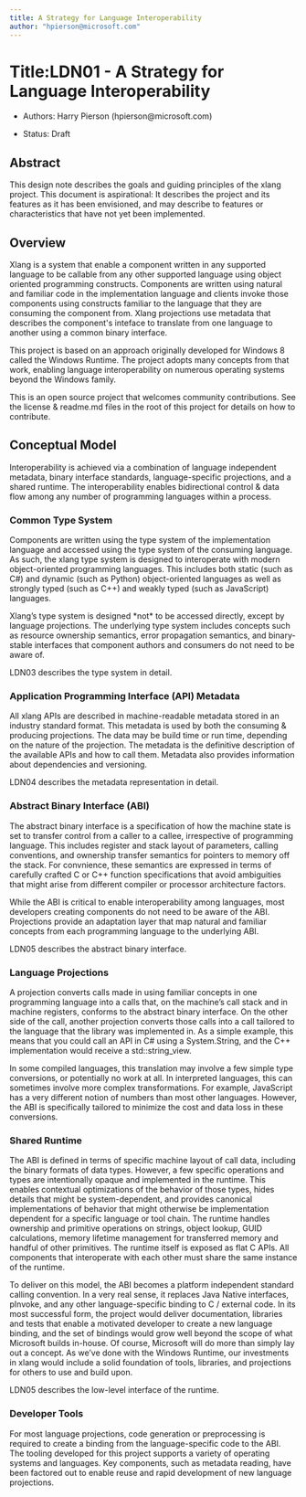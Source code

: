 ```yaml
---
title: A Strategy for Language Interoperability
author: "hpierson@microsoft.com"
---
```


Title: ​LDN01 - A Strategy for Language Interoperability
=======================================================

-   Authors: Harry Pierson (hpierson\@microsoft.com)

-   Status: Draft

Abstract
--------

This design note describes the goals and guiding principles of the xlang project. This document is aspirational: It describes the project and its features as it has been envisioned, and may describe to features or characteristics that have not yet been implemented.

Overview
--------

Xlang is a system that enable a component written in any supported language to be
callable from any other supported language using object oriented programming constructs. 
Components are written using natural and familiar code in the implementation language and 
clients invoke those components using constructs familiar to the language that they are 
consuming the component from. Xlang projections use metadata that describes the component's 
inteface to translate from one language to another using a common binary interface. 

This project is based on an approach originally developed for Windows 8 
called the Windows Runtime. The project adopts many concepts from that work, 
enabling language interoperability on numerous operating systems beyond the Windows family.

This is an open source project that welcomes community contributions. See the
license & readme.md files in the root of this project for details on how to contribute.

Conceptual Model
----------------

Interoperability is achieved via a combination of language independent metadata, 
binary interface standards, language-specific projections, and a shared runtime.
The interoperability enables bidirectional control & data flow among any number 
of programming languages within a process.

### Common Type System

Components are written using the type system of the implementation
language and accessed using the type system of the consuming language. As such,
the xlang type system is designed to interoperate with modern object-oriented
programming languages. This includes both static (such as C\#) and dynamic (such
as Python) object-oriented languages as well as strongly typed (such as C++) and
weakly typed (such as JavaScript) languages. 

Xlang’s type system is designed \*not\* to be accessed directly, except by 
language projections. The underlying type system includes concepts such as
resource ownership semantics, error propagation semantics, and binary-stable
interfaces that component authors and consumers do not need to be aware of.

LDN03 describes the type system in detail.

### Application Programming Interface (API) Metadata

All xlang APIs are described in machine-readable metadata stored in an
industry standard format. This metadata is used by both the consuming &
producing projections. The data may be build time or run time, depending
on the nature of the projection. The metadata is the definitive description
of the available APIs and how to call them. Metadata also provides information 
about dependencies and versioning.

LDN04 describes the metadata representation in detail.

### Abstract Binary Interface (ABI)

The abstract binary interface is a specification of how the machine state is set 
to transfer control from a caller to a callee, irrespective of programming language. 
This includes register and stack layout of parameters, calling conventions, and 
ownership transfer semantics for pointers to memory off the stack. For convnience, 
these semantics are expressed in terms of carefully crafted C or C++ function 
specifications that avoid ambiguities that might arise from different compiler 
or processor architecture factors.

While the ABI is critical to enable interoperability among languages, most 
developers creating components do not need to be aware of the ABI. Projections 
provide an adaptation layer that map natural and familiar concepts from each 
programming language to the underlying ABI.

LDN05 describes the abstract binary interface.

### Language Projections

A projection converts calls made in using familiar concepts in one programming
language into a calls that, on the machine’s call stack and in machine
registers, conforms to the abstract binary interface. On the other side of the
call, another projection converts those calls into a call tailored to the
language that the library was implemented in. As a simple example, this means
that you could call an API in C\# using a System.String, and the C++
implementation would receive a std::string_view.

In some compiled languages, this translation may involve a few simple type
conversions, or potentially no work at all. In interpreted languages, this can
sometimes involve more complex transformations. For example, JavaScript has a very
different notion of numbers than most other languages. However, the ABI is
specifically tailored to minimize the cost and data loss in these conversions.

### Shared Runtime

The ABI is defined in terms of specific machine layout of call data,
including the binary formats of data types. However, a few specific operations
and types are intentionally opaque and implemented in the runtime. This enables
contextual optimizations of the behavior of those types, hides details that
might be system-dependent, and provides canonical implementations of behavior
that might otherwise be implementation dependent for a specific language or
tool chain. The runtime handles ownership and primitive operations on strings, 
object lookup, GUID calculations, memory lifetime management for transferred
memory and handful of other primitives. The runtime itself is exposed as
flat C APIs. All components that interoperate with each other must share the 
same instance of the runtime.

To deliver on this model, the ABI becomes a platform independent standard
calling convention. In a very real sense, it replaces Java Native interfaces,
pInvoke, and any other language-specific binding to C / external code. In its
most successful form, the project would deliver documentation, libraries and
tests that enable a motivated developer to create a new language binding, and
the set of bindings would grow well beyond the scope of what Microsoft builds
in-house. Of course, Microsoft will do more than simply lay out a concept. As
we’ve done with the Windows Runtime, our investments in xlang would include
a solid foundation of tools, libraries, and projections for others to use and
build upon.

LDN05 describes the low-level interface of the runtime.

### Developer Tools

For most language projections, code generation or preprocessing is required to 
create a binding from the language-specific code to the ABI. The tooling developed
for this project supports a variety of operating systems and languages. Key 
components, such as metadata reading, have been factored out to enable reuse and
rapid development of new language projections.
